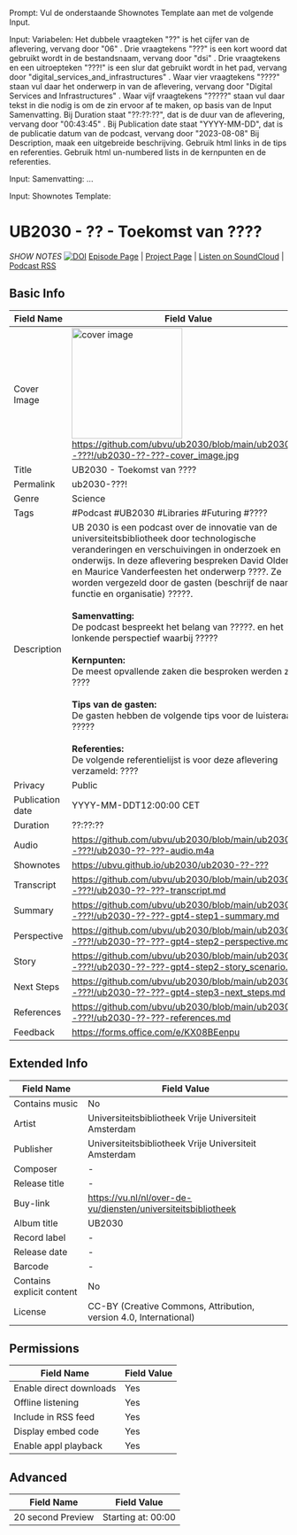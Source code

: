 Prompt: Vul de onderstaande Shownotes Template aan met de volgende Input. 

Input: Variabelen:
Het dubbele vraagteken "??" is het cijfer van de aflevering, vervang door "06" . 
Drie vraagtekens "???" is een kort woord dat gebruikt wordt in de bestandsnaam, vervang door "dsi" . 
Drie vraagtekens en een uitroepteken "???!" is een slur dat gebruikt wordt in het pad, vervang door "digital_services_and_infrastructures" .
Waar vier vraagtekens "????" staan vul daar het onderwerp in van de aflevering, vervang door "Digital Services and Infrastructures" .
Waar vijf vraagtekens "?????" staan vul daar tekst in die nodig is om de zin ervoor af te maken, op basis van de Input Samenvatting.
Bij Duration staat "??:??:??", dat is de duur van de aflevering, vervang door "00:43:45" .
Bij Publication date staat "YYYY-MM-DD", dat is de publicatie datum van de podcast, vervang door "2023-08-08"
Bij Description, maak een uitgebreide beschrijving. Gebruik html links in de tips en referenties. Gebruik html un-numbered lists in de kernpunten en de referenties.

Input: Samenvatting:
...

Input: Shownotes Template:

# UB2030 - ?? - Toekomst van ????
*SHOW NOTES*
[![DOI](https://zenodo.org/badge/679753673.svg)](https://zenodo.org/doi/10.5281/zenodo.10666049)
[Episode Page](https://ubvu.github.io/ub2030/ub2030-??-???) | [Project Page](https://ubvu.github.io/ub2030/) | [Listen on SoundCloud](https://soundcloud.com/vu-library-live/sets/ub2030-the-future-of-research-libraries) | [Podcast RSS](https://feeds.soundcloud.com/users/soundcloud:users:527805591/sounds.rss)

## Basic Info

Field Name       | Field Value    
---|---
Cover Image            |  <img src="ub2030-??-???-cover_image.png" alt="cover image" style="width:200px;height:auto;"> <br/> <https://github.com/ubvu/ub2030/blob/main/ub2030-??-???!/ub2030-??-???-cover_image.jpg>
Title            | UB2030 - Toekomst van ????
Permalink        | ub2030-???! 
Genre            | Science
Tags             | #Podcast #UB2030 #Libraries #Futuring #????
Description      | UB 2030 is een podcast over de innovatie van de universiteitsbibliotheek door technologische veranderingen en verschuivingen in onderzoek en onderwijs. In deze aflevering bespreken David Oldenhof en Maurice Vanderfeesten het onderwerp ????. Ze worden vergezeld door de gasten (beschrijf de naam, functie en organisatie) ?????.  <br/><br/>  **Samenvatting:**<br/>  De podcast bespreekt het belang van ?????. en het lonkende perspectief waarbij ????? <br/><br/> **Kernpunten:**<br/> De meest opvallende zaken die besproken werden zijn: ???? <br/><br/>  **Tips van de gasten:**<br/>  De gasten hebben de volgende tips voor de luisteraars ????? <br/><br/>  **Referenties:**<br/>  De volgende referentielijst is voor deze aflevering verzameld: ????
Privacy          | Public
Publication date | YYYY-MM-DDT12:00:00 CET
Duration         | ??:??:??
Audio            | <https://github.com/ubvu/ub2030/blob/main/ub2030-??-???!/ub2030-??-???-audio.m4a>
Shownotes        | <https://ubvu.github.io/ub2030/ub2030-??-???>
Transcript       | <https://github.com/ubvu/ub2030/blob/main/ub2030-??-???!/ub2030-??-???-transcript.md>
Summary          | <https://github.com/ubvu/ub2030/blob/main/ub2030-??-???!/ub2030-??-???-gpt4-step1-summary.md>
Perspective      | <https://github.com/ubvu/ub2030/blob/main/ub2030-??-???!/ub2030-??-???-gpt4-step2-perspective.md>
Story      | <https://github.com/ubvu/ub2030/blob/main/ub2030-??-???!/ub2030-??-???-gpt4-step2-story_scenario.md>
Next Steps       | <https://github.com/ubvu/ub2030/blob/main/ub2030-??-???!/ub2030-??-???-gpt4-step3-next_steps.md>
References       | <https://github.com/ubvu/ub2030/blob/main/ub2030-??-???!/ub2030-??-???-references.md>
Feedback         | <https://forms.office.com/e/KX08BEenpu>


## Extended Info

  Field Name                 | Field Value 
  --------------------------  | -------------------------------------------------------------------
  Contains music              | No
  Artist                      | Universiteitsbibliotheek Vrije Universiteit Amsterdam
  Publisher                   | Universiteitsbibliotheek Vrije Universiteit Amsterdam
  Composer                    | \-
  Release title               | \-
  Buy-link                    | <https://vu.nl/nl/over-de-vu/diensten/universiteitsbibliotheek>
  Album title                 | UB2030
  Record label                | \-
  Release date                | \-
  Barcode                     | \-
  Contains explicit content   | No
  License                     | CC-BY (Creative Commons, Attribution, version 4.0, International)

## Permissions


  Field Name               | Field Value
  -------------------------| -------------
  Enable direct downloads  | Yes
  Offline listening        | Yes
  Include in RSS feed      | Yes
  Display embed code       | Yes
  Enable appl playback     | Yes
                            

## Advanced


  Field Name         | Field Value
  -------------------| --------------------
  20 second Preview  | Starting at: 00:00
